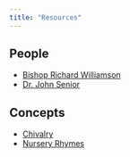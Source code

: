 ```yaml
---
title: "Resources"
---
```


## People
 - [Bishop Richard Williamson](/resources/people/bishop-richard-williamson.html)
 - [Dr. John Senior](/resources/people/dr-john-senior.html)

## Concepts
 - [Chivalry](/resources/concepts/chivalry/)
 - [Nursery Rhymes](/resources/concepts/nursery-rhymes/)
